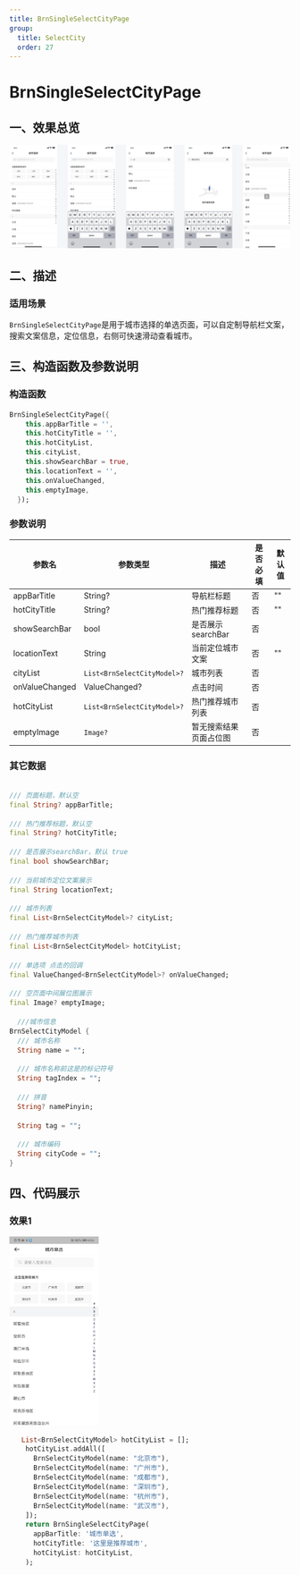 ```yaml
---
title: BrnSingleSelectCityPage
group:
  title: SelectCity
  order: 27
---
```


# BrnSingleSelectCityPage

## 一、效果总览

![](./img/BrnSingleSelectCityPageIntro.png)

## 二、描述

### 适用场景

`BrnSingleSelectCityPage`是用于城市选择的单选页面，可以自定制导航栏文案，搜索文案信息，定位信息，右侧可快速滑动查看城市。

## 三、构造函数及参数说明

### 构造函数

```dart
BrnSingleSelectCityPage({
    this.appBarTitle = '',
    this.hotCityTitle = '',
    this.hotCityList,
    this.cityList,
    this.showSearchBar = true,
    this.locationText = '',
    this.onValueChanged,
    this.emptyImage,
  });
```



### 参数说明

| **参数名** | **参数类型** | **描述** | **是否必填** | **默认值** |
| --- | --- | --- | --- | --- |
| appBarTitle | String? | 导航栏标题 | 否 | "" |
| hotCityTitle | String? | 热门推荐标题 | 否 | "" |
| showSearchBar | bool | 是否展示searchBar | 否 |  |
| locationText | String | 当前定位城市文案 | 否 | "" |
| cityList | `List<BrnSelectCityModel>?` | 城市列表 | 否 |  |
| onValueChanged | ValueChanged<BrnSelectCityModel>? | 点击时间 | 否 |  |
| hotCityList | `List<BrnSelectCityModel>?` | 热门推荐城市列表 | 否 |  |
| emptyImage | `Image?` | 暂无搜索结果页面占位图 | 否 |  |

### 其它数据


```dart

/// 页面标题，默认空
final String? appBarTitle;

/// 热门推荐标题，默认空
final String? hotCityTitle;

/// 是否展示searchBar，默认 true
final bool showSearchBar;

/// 当前城市定位文案展示
final String locationText;

/// 城市列表
final List<BrnSelectCityModel>? cityList;

/// 热门推荐城市列表
final List<BrnSelectCityModel> hotCityList;

/// 单选项 点击的回调
final ValueChanged<BrnSelectCityModel>? onValueChanged;

/// 空页面中间展位图展示
final Image? emptyImage;
  
  ///城市信息  
BrnSelectCityModel {
  /// 城市名称
  String name = "";

  /// 城市名称前这是的标记符号 
  String tagIndex = "";

  /// 拼音
  String? namePinyin;

  String tag = "";

  /// 城市编码
  String cityCode = ""; 
}
```


## 四、代码展示

### 效果1

<img src="./img/BrnSingleSelectCityPageDemo1.png" style="zoom: 33%;" />

```dart
   List<BrnSelectCityModel> hotCityList = [];
    hotCityList.addAll([
      BrnSelectCityModel(name: "北京市"),
      BrnSelectCityModel(name: "广州市"),
      BrnSelectCityModel(name: "成都市"),
      BrnSelectCityModel(name: "深圳市"),
      BrnSelectCityModel(name: "杭州市"),
      BrnSelectCityModel(name: "武汉市"),
    ]);
    return BrnSingleSelectCityPage(
      appBarTitle: '城市单选',
      hotCityTitle: '这里是推荐城市',
      hotCityList: hotCityList,
    );
   			
```